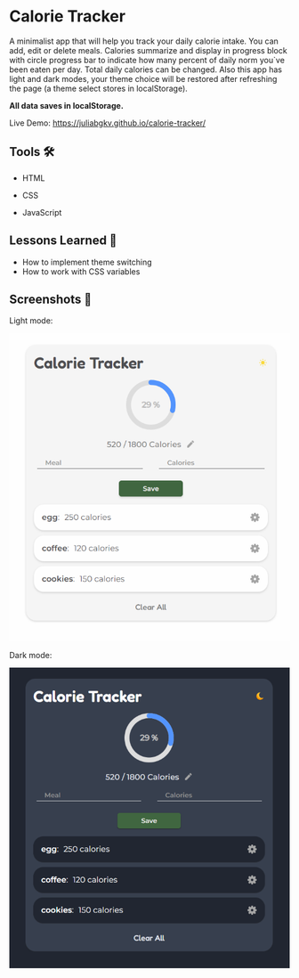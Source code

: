 
# Calorie Tracker

A minimalist app that will help you track your daily calorie intake. You can add, edit or delete meals. Calories summarize and display in progress block with circle progress bar to indicate how many percent of daily norm you`ve been eaten per day. Total daily calories can be changed. Also this app has light and dark modes, your theme choice will be restored after refreshing the page (a theme select stores in localStorage).


**All data saves in localStorage.**

Live Demo: https://juliabgkv.github.io/calorie-tracker/


## Tools 🛠

- HTML

- CSS

- JavaScript


## Lessons Learned 🧠

- How to implement theme switching
- How to work with CSS variables


## Screenshots 📸
Light mode:

![App Screenshot](https://raw.githubusercontent.com/juliabgkv/calorie-tracker/main/assets/screenshots/Light.png)

Dark mode:

![App Screenshot](https://raw.githubusercontent.com/juliabgkv/calorie-tracker/main/assets/screenshots/Dark.png)


